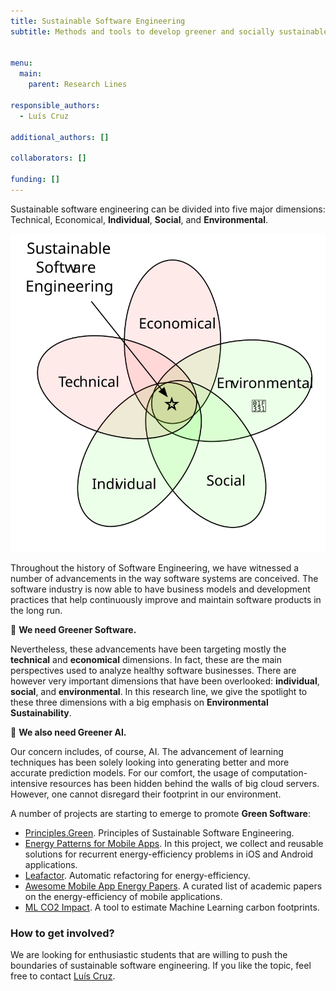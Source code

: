 ```yaml
---
title: Sustainable Software Engineering
subtitle: Methods and tools to develop greener and socially sustainable software systems.


menu:
  main:
    parent: Research Lines

responsible_authors:
  - Luís Cruz

additional_authors: []

collaborators: []

funding: []
---
```


Sustainable software engineering can be divided into five major dimensions: Technical, Economical, **Individual**, **Social**, and **Environmental**.

![Sustainable Software Engineering](sustainable-se.svg)

Throughout the history of Software Engineering, we have witnessed a number of advancements in the way software systems are conceived. The software industry is now able to have business models and development practices that help continuously improve and maintain software products in the long run.

🌱 **We need Greener Software.**

Nevertheless, these advancements have been targeting mostly the **technical** and **economical** dimensions. In fact, these are the main perspectives used to analyze healthy software businesses. There are however very important dimensions that have been overlooked: **individual**, **social**, and **environmental**. In this research line, we give the spotlight to these three dimensions with a big emphasis on **Environmental Sustainability**.

🌱 **We also need Greener AI.**

Our concern includes, of course, AI. The advancement of learning techniques has been solely looking into generating better and more accurate prediction models. For our comfort, the usage of computation-intensive resources has been hidden behind the walls of big cloud servers. However, one cannot disregard their footprint in our environment.

A number of projects are starting to emerge to promote **Green Software**:

* [Principles.Green](https://principles.green). Principles of Sustainable Software Engineering.
* [Energy Patterns for Mobile Apps](https://tqrg.github.io/energy-patterns/). In this project, we collect and reusable solutions for recurrent energy-efficiency problems in iOS and Android applications.
* [Leafactor](https://tqrg.github.io/projects/leafactor.html). Automatic refactoring for energy-efficiency.
* [Awesome Mobile App Energy Papers](https://luiscruz.github.io/awesome-mobile-app-energy-papers/). A curated list of academic papers on the energy-efficiency of mobile applications.
* [ML CO2 Impact](https://mlco2.github.io/impact/). A tool to estimate Machine Learning carbon footprints.

### How to get involved?

We are looking for enthusiastic students that are willing to push the boundaries of sustainable software engineering. If you like the topic, feel free to contact [Luís Cruz](https://luiscruz.github.io).
